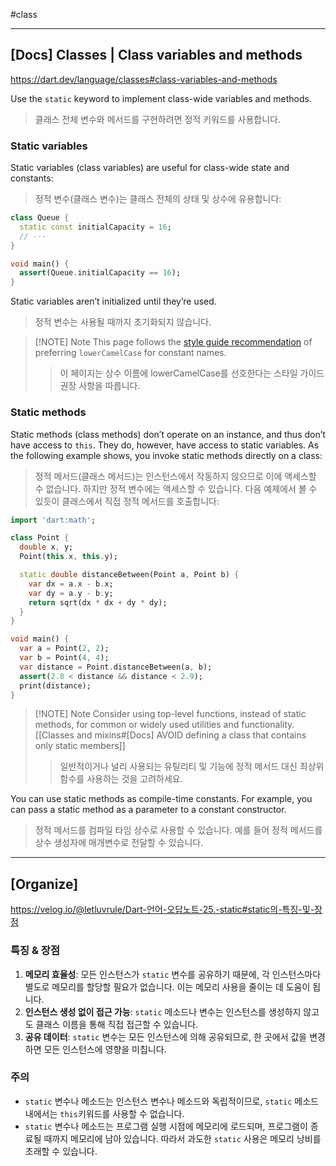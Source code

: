 #class 

---
## [Docs] Classes | Class variables and methods
https://dart.dev/language/classes#class-variables-and-methods

Use the `static` keyword to implement class-wide variables and methods.
> 클래스 전체 변수와 메서드를 구현하려면 정적 키워드를 사용합니다.

### Static variables

Static variables (class variables) are useful for class-wide state and constants:
> 정적 변수(클래스 변수)는 클래스 전체의 상태 및 상수에 유용합니다:

```dart
class Queue {
  static const initialCapacity = 16;
  // ···
}

void main() {
  assert(Queue.initialCapacity == 16);
}
```

Static variables aren’t initialized until they’re used.
> 정적 변수는 사용될 때까지 초기화되지 않습니다.

> [!NOTE] Note
> This page follows the [style guide recommendation](https://dart.dev/effective-dart/style#identifiers) of preferring `lowerCamelCase` for constant names.
> > 이 페이지는 상수 이름에 lowerCamelCase를 선호한다는 스타일 가이드 권장 사항을 따릅니다.

### Static methods

Static methods (class methods) don’t operate on an instance, and thus don’t have access to `this`. They do, however, have access to static variables. As the following example shows, you invoke static methods directly on a class:
> 정적 메서드(클래스 메서드)는 인스턴스에서 작동하지 않으므로 이에 액세스할 수 없습니다. 하지만 정적 변수에는 액세스할 수 있습니다. 다음 예제에서 볼 수 있듯이 클래스에서 직접 정적 메서드를 호출합니다:

```dart
import 'dart:math';

class Point {
  double x, y;
  Point(this.x, this.y);

  static double distanceBetween(Point a, Point b) {
    var dx = a.x - b.x;
    var dy = a.y - b.y;
    return sqrt(dx * dx + dy * dy);
  }
}

void main() {
  var a = Point(2, 2);
  var b = Point(4, 4);
  var distance = Point.distanceBetween(a, b);
  assert(2.8 < distance && distance < 2.9);
  print(distance);
}
```

> [!NOTE] Note
> Consider using top-level functions, instead of static methods, for common or widely used utilities and functionality. [[Classes and mixins#[Docs] AVOID defining a class that contains only static members]]
> > 일반적이거나 널리 사용되는 유틸리티 및 기능에 정적 메서드 대신 최상위 함수를 사용하는 것을 고려하세요.

You can use static methods as compile-time constants. For example, you can pass a static method as a parameter to a constant constructor.
> 정적 메서드를 컴파일 타임 상수로 사용할 수 있습니다. 예를 들어 정적 메서드를 상수 생성자에 매개변수로 전달할 수 있습니다.

---
## [Organize]
https://velog.io/@letluvrule/Dart-언어-오답노트-25.-static#static의-특징-및-장점

### 특징 & 장점
1. **메모리 효율성**: 모든 인스턴스가 `static` 변수를 공유하기 때문에, 각 인스턴스마다 별도로 메모리를 할당할 필요가 없습니다. 이는 메모리 사용을 줄이는 데 도움이 됩니다.
2. **인스턴스 생성 없이 접근 가능**: `static` 메소드나 변수는 인스턴스를 생성하지 않고도 클래스 이름을 통해 직접 접근할 수 있습니다.
3. **공유 데이터**: `static` 변수는 모든 인스턴스에 의해 공유되므로, 한 곳에서 값을 변경하면 모든 인스턴스에 영향을 미칩니다.

### 주의
- `static` 변수나 메소드는 인스턴스 변수나 메소드와 독립적이므로, `static` 메소드 내에서는 `this`키워드를 사용할 수 없습니다.
- `static` 변수나 메소드는 프로그램 실행 시점에 메모리에 로드되며, 프로그램이 종료될 때까지 메모리에 남아 있습니다. 따라서 과도한 `static` 사용은 메모리 낭비를 초래할 수 있습니다.